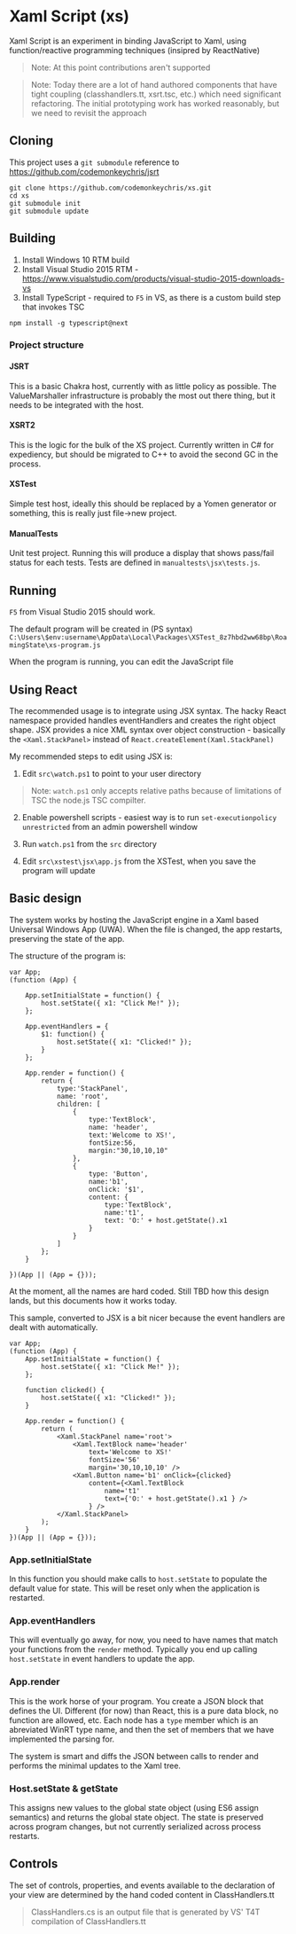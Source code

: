 # Xaml Script (xs)

Xaml Script is an experiment in binding JavaScript to Xaml, using function/reactive 
programming techniques (insipred by ReactNative)

> Note: At this point contributions aren't supported

> Note: Today there are a lot of hand authored components that have
>       tight coupling (classhandlers.tt, xsrt.tsc, etc.) which need
>       significant refactoring. The initial prototyping work has 
>       worked reasonably, but we need to revisit the approach

## Cloning
This project uses a `git submodule` reference to https://github.com/codemonkeychris/jsrt

```
git clone https://github.com/codemonkeychris/xs.git
cd xs
git submodule init
git submodule update
```

## Building

1. Install Windows 10 RTM build
2. Install Visual Studio 2015 RTM - https://www.visualstudio.com/products/visual-studio-2015-downloads-vs
3. Install TypeScript - required to `F5` in VS, as there is a custom build 
step that invokes TSC
```
npm install -g typescript@next
```

### Project structure

#### JSRT
This is a basic Chakra host, currently with as little policy as possible. The ValueMarshaller 
infrastructure is probably the most out there thing, but it needs to be integrated with the host.

#### XSRT2
This is the logic for the bulk of the XS project. Currently written in C# for expediency, but should 
be migrated to C++ to avoid the second GC in the process.

#### XSTest
Simple test host, ideally this should be replaced by a Yomen generator or something, this is really 
just file->new project.

#### ManualTests
Unit test project. Running this will produce a display that shows pass/fail status for each tests.
Tests are defined in `manualtests\jsx\tests.js`.

## Running

`F5` from Visual Studio 2015 should work. 

The default program will be created in (PS syntax)
`C:\Users\$env:username\AppData\Local\Packages\XSTest_8z7hbd2ww68bp\RoamingState\xs-program.js`

When the program is running, you can edit the JavaScript file

## Using React

The recommended usage is to integrate using JSX syntax. The hacky React namespace provided handles
eventHandlers and creates the right object shape. JSX provides a nice XML syntax over object
construction - basically the `<Xaml.StackPanel>` instead of `React.createElement(Xaml.StackPanel)`

My recommended steps to edit using JSX is:

1. Edit `src\watch.ps1` to point to your user directory
> Note: `watch.ps1` only accepts relative paths because of limitations of TSC the node.js 
> TSC compilter. 

2. Enable powershell scripts - easiest way is to run `set-executionpolicy unrestricted` from 
an admin powershell window

3. Run `watch.ps1` from the `src` directory

4. Edit `src\xstest\jsx\app.js` from the XSTest, when you save the program will update

## Basic design

The system works by hosting the JavaScript engine in a Xaml based Universal Windows App 
(UWA). When the file is changed, the app restarts, preserving the state of the app.

The structure of the program is:

```
var App;
(function (App) {

    App.setInitialState = function() {
        host.setState({ x1: "Click Me!" });
    };
    
    App.eventHandlers = {
        $1: function() {
            host.setState({ x1: "Clicked!" });
        }
    };
    
    App.render = function() {
        return { 
            type:'StackPanel', 
            name: 'root',
            children: [
                {
                    type:'TextBlock', 
                    name: 'header',
                    text:'Welcome to XS!', 
                    fontSize:56, 
                    margin:"30,10,10,10" 
                },
                {
                    type: 'Button',
                    name:'b1',
                    onClick: '$1',
                    content: {
                        type:'TextBlock',
                        name:'t1',
                        text: 'O:' + host.getState().x1
                    }  
                }
            ]
        };
    }
    
})(App || (App = {}));
```

At the moment, all the names are hard coded. Still TBD how this design lands, 
but this documents how it works today.

This sample, converted to JSX is a bit nicer because the event handlers are
dealt with automatically.

```
var App;
(function (App) {
    App.setInitialState = function() {
        host.setState({ x1: "Click Me!" });
    };
    
    function clicked() {
        host.setState({ x1: "Clicked!" });
    }

    App.render = function() {
        return (
            <Xaml.StackPanel name='root'>
                <Xaml.TextBlock name='header' 
                    text='Welcome to XS!' 
                    fontSize='56'
                    margin='30,10,10,10' />
                <Xaml.Button name='b1' onClick={clicked}
                    content={<Xaml.TextBlock
                        name='t1'
                        text={'O:' + host.getState().x1 } /> 
                    } />
            </Xaml.StackPanel>
        );
    }
})(App || (App = {}));
```

### App.setInitialState
In this function you should make calls to `host.setState` to populate the default
value for state. This will be reset only when the application is restarted.

### App.eventHandlers
This will eventually go away, for now, you need to have names that match your functions
from the `render` method. Typically you end up calling `host.setState` in event
handlers to update the app.

### App.render
This is the work horse of your program. You create a JSON block that defines the UI.
Different (for now) than React, this is a pure data block, no function are allowed, etc.
Each node has a `type` member which is an abreviated WinRT type name, and then the
set of members that we have implemented the parsing for.

The system is smart and diffs the JSON between calls to render and performs the minimal 
updates to the Xaml tree.

### Host.setState & getState
This assigns new values to the global state object (using ES6 assign semantics) and
returns the global state object. The state is preserved across program changes, but
not currently serialized across process restarts.

## Controls
The set of controls, properties, and events available to the declaration of your
view are determined by the hand coded content in ClassHandlers.tt

> ClassHandlers.cs is an output file that is generated by VS' T4T compilation
> of ClassHandlers.tt




